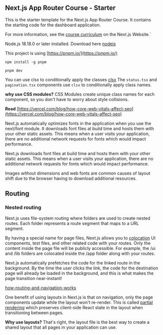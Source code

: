 ## Next.js App Router Course - Starter

This is the starter template for the Next.js App Router Course. It contains the starting code for the dashboard application.

For more information, see the [course curriculum](https://nextjs.org/learn) on the Next.js Website.`

Node.js 18.18.0 or later installed. Download here [nodejs](https://nodejs.org/en)

This project is using [https://pnpm.io/](https://pnpm.io/)

`npm install -g pnpm`

`pnpm dev`

You can use clsx to conditionally apply the classes [clsx](https://www.npmjs.com/package/clsx)
The `status.tsx` and `pagination.tsx` components use `clsx` to conditionally apply class names.

**why use CSS modules?** 
CSS Modules create unique class names for each component, so you don't have to worry about style collisions.

**Read**
[https://vercel.com/blog/how-core-web-vitals-affect-seo](https://vercel.com/blog/how-core-web-vitals-affect-seo)

Next.js automatically optimizes fonts in the application when you use the next/font module. It downloads font files at build time and hosts them with your other static assets. This means when a user visits your application, there are no additional network requests for fonts which would impact performance.

Next.js downloads font files at build time and hosts them with your other static assets. This means when a user visits your application, there are no additional network requests for fonts which would impact performance.

Images without dimensions and web fonts are common causes of layout shift due to the browser having to download additional resources.

## Routing
### Nested routing

Next.js uses file-system routing where folders are used to create nested routes. Each folder represents a route segment that maps to a URL segment.

By having a special name for page files, Next.js allows you to [colocation](https://nextjs.org/docs/app/building-your-application/routing#colocation) UI components, test files, and other related code with your routes. Only the content inside the page file will be publicly accessible. For example, the /ui and /lib folders are colocated inside the /app folder along with your routes.

Next.js automatically prefetches the code for the linked route in the background. By the time the user clicks the link, the code for the destination page will already be loaded in the background, and this is what makes the page transition near-instant!

[how-routing-and-navigation-works](https://nextjs.org/docs/app/building-your-application/routing/linking-and-navigating#how-routing-and-navigation-works)


One benefit of using layouts in Next.js is that on navigation, only the page components update while the layout won't re-render. This is called [partial rendering](https://nextjs.org/docs/app/building-your-application/routing/linking-and-navigating#4-partial-rendering) which preserves client-side React state in the layout when transitioning between pages.

**Why use layouts?**
That's right, the layout file is the best way to create a shared layout that all pages in your application can use.

